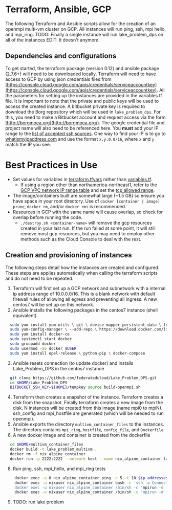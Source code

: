 #  Terraform, Ansible, GCP
The following Terraform and Ansible scripts allow for the creation of an openmpi multi-vm cluster on GCP. All instances will run ping, ssh, mpi hello, and mpi_ring. TODO: Finally a single instance will run lake_problem_dps on all of the instances EDIT: It doesn't anymore.
## Dependencies and configurations
To get started, the terraform package (version 0.12) and ansible package (2.7.6+) will need to be downloaded locally. Terraform will need to have access to GCP by using json credentials files from [https://console.cloud.google.com/apis/credentials/serviceaccountkey](https://console.cloud.google.com/apis/credentials/serviceaccountkey). 
All the parameters for setting up the instances are provided in the variables.tf file. It is important to note that the private and public keys will be used to access the created instance. A bitbucket private key is required to download the Borg repository which will be used in `lake_problem_dps`. For this, you need to make a Bitbucket account and request access via the form [http://borgmoea.org](http://borgmoea.org/). The google credential file and project name will also need to be referenced here. You **must** add your IP range to the [list of accepted ssh sources](./main.tf#L79). One way to find your IP is to go to [whatismyipaddress.com](whatismyipaddress.com) and use the format `x.y.0.0/16`, where `x` and `y` match the IP you see.
# Best Practices in Use
 - Set values for variables in [terraform.tfvars](./terraform.tfvars) rather than [variables.tf](./variables.tf).
   - If using a region other than northamerica-northeast1, refer to the [GCP VPC network IP range table](https://cloud.google.com/vpc/docs/vpc#ip-ranges) and set the [tcp allowed range](https://github.com/federatedcloud/ansible-terraform/blob/aae06e77a58edd59ee5b3fe1b9a4678415b5880b/benchmark/terraform-multivm/main.tf#L91).
 - The image/containers built are somewhat large (~1.5 GB) so ensure you have space in your root directory. Use of `docker [container | image] prune`, `docker rm`, and/or `docker rmi` is recommended.
 - Resources in GCP with the same name will cause overlap, so check for overlap before running the code.
   - `./destroy.sh <container-name>` will remove the gcp resources created in your last run. If the run failed at some point, it will still remove most gcp resources, but you may need to employ other methods such as the Cloud Console to deal with the rest.
## Creation and provisioning of instances
The following steps detail how the instances are created and configured. These steps are applies automatically when calling the terraform scripts and do not need to be repeated. 
1. Terraform will first set up a GCP network and subnetwork with a internal ip address range of 10.0.0.0/16. This is a blank network with default firewall rules of allowing all egress and preventing all ingress. A new centos7 will be set up on this network.
2. Ansible installs the following packages in the centos7 instance (shell equivalent).
  ```bash
    sudo yum install yum-utils \ git \ device-mapper-persistent-data \ lvm2
    sudo yum-config-manager \ --add-repo \ https://download.docker.com/linux/centos/docker-ce.repo
    sudo yum install docker-ce
    sudo systemctl start docker
    sudo groupadd docker
    sudo usermod -aG docker $USER
    sudo yum install epel-release \ python-pip \ docker-compose
  ```
3. Ansible resets connection (to update docker) and installs Lake_Problem_DPS in the centos7 instance
  ```bash
    git clone https://github.com/federatedcloud/Lake_Problem_DPS.git
    cd $HOME/Lake_Problem_DPS
    BITBUCKET_SSH_KEY=${HOME}/tempkey source build-openmpi.sh
  ``` 
4. Terraform then creates a snapshot of the instance. Terraform creates a disk from the snapshot. Finally terraform creates a new image from the disk. N instances will be created from this image (name mpi0 to mpiN). ssh_config and mpi_hostfile are generated (which will be needed to run openmpi). 
5. Ansible exports the directory `multivm_container_files` to the instances. The directory contains `mpi_ring`, `hostfile`, `config_file`, and `Dockerfile`
6. A new docker image and container is created from the dockerfile
  ```bash
    cd $HOME/multivm_container_files
    docker build -t lake_problem_multivm .
    docker rm -f nix_alpine_container
    docker run -p 2222:2222 --network host --name nix_alpine_container lake_problem_multivm:latest sleep 10000 &
  ```
8. Run ping, ssh, mpi_hello, and mpi_ring tests
```bash
    docker exec -u 0 nix_alpine_container ping -c 5 -t 10 $ip_addresses
    docker exec -u nixuser nix_alpine_container bash -c 'ssh -o ConnectTimeout=10 -i ${HOME}/.ssh/id_rsa $ip_addresses echo && hostname && echo || echo || echo
    docker exec -u nixuser nix_alpine_container /bin/sh -c 'mpirun -d --hostfile /home/nix    user/mpi_hostfile --mca btl self,tcp --mca btl_tcp_if_include eth0 hostname
    docker exec -u nixuser nix_alpine_container /bin/sh -c 'mpirun -d --hostfile /home/nix    user/mpi_hostfile --mca btl self,tcp --mca btl_tcp_if_include eth0 /home/nixuser/mpi_ring
  ```
9. TODO: run lake problem
